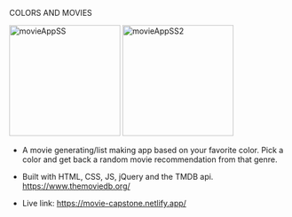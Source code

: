 COLORS AND MOVIES

<img width="200" alt="movieAppSS" src="https://user-images.githubusercontent.com/47507987/87093940-dea7b280-c1f2-11ea-9c6b-8d4eeda17075.png">
<img width="200" alt="movieAppSS2" src="https://user-images.githubusercontent.com/47507987/87099979-04878400-c200-11ea-8427-5e378532f3d8.png">

- A movie generating/list making app based on your favorite color. Pick a color and get back a random movie recommendation from that genre.

- Built with HTML, CSS, JS, jQuery and the TMDB api. https://www.themoviedb.org/

- Live link: https://movie-capstone.netlify.app/


